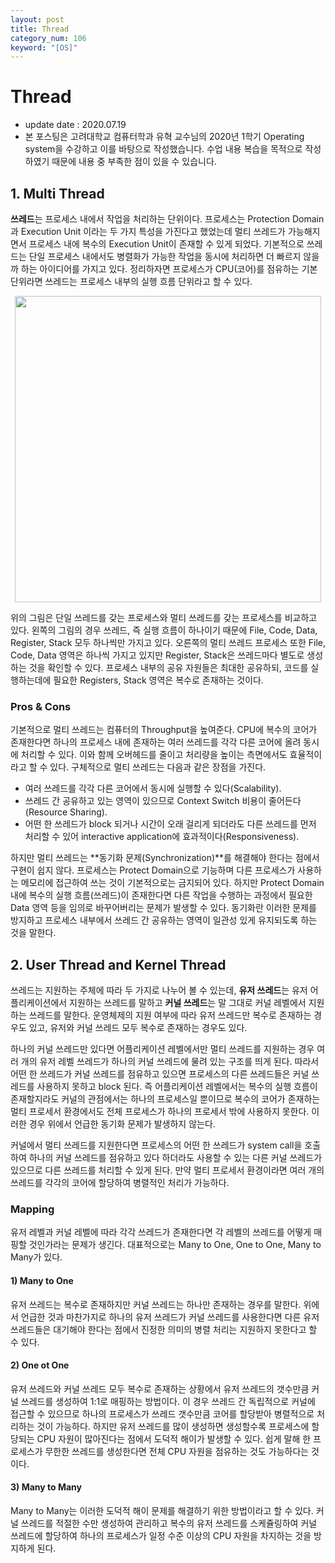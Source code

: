 ```yaml
---
layout: post
title: Thread
category_num: 106
keyword: "[OS]"
---
```


# Thread

- update date : 2020.07.19
- 본 포스팅은 고려대학교 컴퓨터학과 유혁 교수님의 2020년 1학기 Operating system을 수강하고 이를 바탕으로 작성했습니다. 수업 내용 복습을 목적으로 작성하였기 때문에 내용 중 부족한 점이 있을 수 있습니다.

## 1. Multi Thread

**쓰레드**는 프로세스 내에서 작업을 처리하는 단위이다. 프로세스는 Protection Domain과 Execution Unit 이라는 두 가지 특성을 가진다고 했었는데 멀티 쓰레드가 가능해지면서 프로세스 내에 복수의 Execution Unit이 존재할 수 있게 되었다. 기본적으로 쓰레드는 단일 프로세스 내에서도 병렬화가 가능한 작업을 동시에 처리하면 더 빠르지 않을까 하는 아이디어를 가지고 있다. 정리하자면 프로세스가 CPU(코어)를 점유하는 기본 단위라면 쓰레드는 프로세스 내부의 실행 흐름 단위라고 할 수 있다.

<img src="{{site.image_url}}/study/single_thread_multi_thread.png" style="width:35em; display: block; margin: 0px auto;">

위의 그림은 단일 쓰레드를 갖는 프로세스와 멀티 쓰레드를 갖는 프로세스를 비교하고 있다. 왼쪽의 그림의 경우 쓰레드, 즉 실행 흐름이 하나이기 때문에 File, Code, Data, Register, Stack 모두 하나씩만 가지고 있다. 오른쪽의 멀티 쓰레드 프로세스 또한 File, Code, Data 영역은 하나씩 가지고 있지만 Register, Stack은 쓰레드마다 별도로 생성하는 것을 확인할 수 있다. 프로세스 내부의 공유 자원들은 최대한 공유하되, 코드를 실행하는데에 필요한 Registers, Stack 영역은 복수로 존재하는 것이다.

### Pros & Cons

기본적으로 멀티 쓰레드는 컴퓨터의 Throughput을 높여준다. CPU에 복수의 코어가 존재한다면 하나의 프로세스 내에 존재하는 여러 쓰레드를 각각 다른 코어에 올려 동시에 처리할 수 있다. 이와 함께 오버헤드를 줄이고 처리량을 높이는 측면에서도 효율적이라고 할 수 있다. 구체적으로 멀티 쓰레드는 다음과 같은 장점을 가진다.

- 여러 쓰레드를 각각 다른 코어에서 동시에 실행할 수 있다(Scalability).
- 쓰레드 간 공유하고 있는 영역이 있으므로 Context Switch 비용이 줄어든다(Resource Sharing).
- 어떤 한 쓰레드가 block 되거나 시간이 오래 걸리게 되더라도 다른 쓰레드를 먼저 처리할 수 있어 interactive application에 효과적이다(Responsiveness).

하지만 멀티 쓰레드는 **동기화 문제(Synchronization)**를 해결해야 한다는 점에서 구현이 쉽지 않다. 프로세스는 Protect Domain으로 기능하며 다른 프로세스가 사용하는 메모리에 접근하여 쓰는 것이 기본적으로는 금지되어 있다. 하지만 Protect Domain 내에 복수의 실행 흐름(쓰레드)이 존재한다면 다른 작업을 수행하는 과정에서 필요한 Data 영역 등을 임의로 바꾸어버리는 문제가 발생할 수 있다. 동기화란 이러한 문제를 방지하고 프로세스 내부에서 쓰레드 간 공유하는 영역이 일관성 있게 유지되도록 하는 것을 말한다.

## 2. User Thread and Kernel Thread

쓰레드는 지원하는 주체에 따라 두 가지로 나누어 볼 수 있는데, **유저 쓰레드**는 유저 어플리케이션에서 지원하는 쓰레드를 말하고 **커널 쓰레드**는 말 그대로 커널 레벨에서 지원하는 쓰레드를 말한다. 운영체제의 지원 여부에 따라 유저 쓰레드만 복수로 존재하는 경우도 있고, 유저와 커널 쓰레드 모두 복수로 존재하는 경우도 있다.

하나의 커널 쓰레드만 있다면 어플리케이션 레벨에서만 멀티 쓰레드를 지원하는 경우 여러 개의 유저 레벨 쓰레드가 하나의 커널 쓰레드에 물려 있는 구조를 띄게 된다. 따라서 어떤 한 쓰레드가 커널 쓰레드를 점유하고 있으면 프로세스의 다른 쓰레드들은 커널 쓰레드를 사용하지 못하고 block 된다. 즉 어플리케이션 레벨에서는 복수의 실행 흐름이 존재할지라도 커널의 관점에서는 하나의 프로세스일 뿐이므로 복수의 코어가 존재하는 멀티 프로세서 환경에서도 전체 프로세스가 하나의 프로세서 밖에 사용하지 못한다. 이러한 경우 위에서 언급한 동기화 문제가 발생하지 않는다.

커널에서 멀티 쓰레드를 지원한다면 프로세스의 어떤 한 쓰레드가 system call을 호출하여 하나의 커널 쓰레드를 점유하고 있다 하더라도 사용할 수 있는 다른 커널 쓰레드가 있으므로 다른 쓰레드를 처리할 수 있게 된다. 만약 멀티 프로세서 환경이라면 여러 개의 쓰레드를 각각의 코어에 할당하여 병렬적인 처리가 가능하다.

### Mapping

유저 레벨과 커널 레벨에 따라 각각 쓰레드가 존재한다면 각 레벨의 쓰레드를 어떻게 매핑할 것인가라는 문제가 생긴다. 대표적으로는 Many to One, One to One, Many to Many가 있다.

#### 1) Many to One

유저 쓰레드는 복수로 존재하지만 커널 쓰레드는 하나만 존재하는 경우를 말한다. 위에서 언급한 것과 마찬가지로 하나의 유저 쓰레드가 커널 쓰레드를 사용한다면 다른 유저 쓰레드들은 대기해야 한다는 점에서 진정한 의미의 병렬 처리는 지원하지 못한다고 할 수 있다.

#### 2) One ot One

유저 쓰레드와 커널 쓰레드 모두 복수로 존재하는 상황에서 유저 쓰레드의 갯수만큼 커널 쓰레드를 생성하여 1:1로 매핑하는 방법이다. 이 경우 쓰레드 간 독립적으로 커널에 접근할 수 있으므로 하나의 프로세스가 쓰레드 갯수만큼 코어를 할당받아 병렬적으로 처리하는 것이 가능하다. 하지만 유저 쓰레드를 많이 생성하면 생성할수록 프로세스에 할당되는 CPU 자원이 많아진다는 점에서 도덕적 해이가 발생할 수 있다. 쉽게 말해 한 프로세스가 무한한 쓰레드를 생성한다면 전체 CPU 자원을 점유하는 것도 가능하다는 것이다.

#### 3) Many to Many

Many to Many는 이러한 도덕적 해이 문제를 해결하기 위한 방법이라고 할 수 있다. 커널 쓰레드를 적절한 수만 생성하여 관리하고 복수의 유저 쓰레드를 스케쥴링하여 커널 쓰레드에 할당하여 하나의 프로세스가 일정 수준 이상의 CPU 자원을 차지하는 것을 방지하게 된다.
